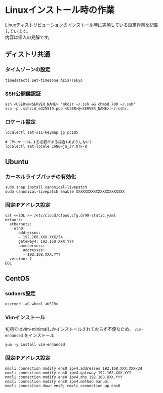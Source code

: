 # Linuxインストール時の作業
Linuxディストリビューションのインストール時に実施している設定作業を記載しています。  
内容は個人の見解です。  

## ディストリ共通
### タイムゾーンの設定

```
timedatectl set-timezone Asia/Tokyo
```

### SSH公開鍵認証

```
ssh <USER>@<SERVER_NAME> "mkdir ~/.ssh && chmod 700 ~/.ssh"
scp -p .ssh/id_ed25519.pub <USER>@<SERVER_NAME>:~/.ssh/.
```

### ロケール設定

```
localectl set-x11-keymap jp pc105

# JPロケールにする必要がある場合(あまりしない)
localectl set-locale LANG=ja_JP.UTF-8
```

## Ubuntu
### カーネルライブパッチの有効化

```
sudo snap install canonical-livepatch
sudo canonical-livepatch enable XXXXXXXXXXXXXXXXXXXXXX
```

### 固定IPアドレス設定

```
cat <<EOL >> /etc/cloud/cloud.cfg.d/90-static.yaml
network:
  ethernets:
    eth0:
      addresses:
      - 192.168.XXX.XXX/24
      gateway4: 192.168.XXX.YYY
      nameservers:
        addresses:
        - 192.168.XXX.YYY
  version: 2
EOL
```

## CentOS
### sudoers設定

```
usermod -aG wheel <USER>
```

### Vimインストール
初期ではvim-minimalしかインストールされておらず不便なため、 `vim-enhanced` をインストール

```
yum -y install vim-enhanced 
```

### 固定IPアドレス設定

```
nmcli connection modify ens0 ipv4.addresses 192.168.XXX.XXX/24
nmcli connection modify ens0 ipv4.gateway 192.168.XXX.YYY
nmcli connection modify ens0 ipv4.dns 192.168.XXX.YYY
nmcli connection modify ens0 ipv4.method manual
nmcli connection down ens0; nmcli connection up ens0
```
